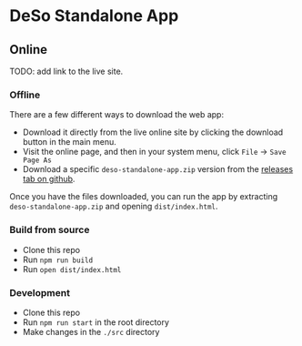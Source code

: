 # DeSo Standalone App

## Online

TODO: add link to the live site.

### Offline

There are a few different ways to download the web app:

- Download it directly from the live online site by clicking the download button in the main menu.
- Visit the online page, and then in your system menu, click `File` -> `Save Page As`
- Download a specific `deso-standalone-app.zip` version from the [releases tab on github](https://github.com/deso-protocol/deso-standalone-app/releases).

Once you have the files downloaded, you can run the app by extracting `deso-standalone-app.zip` and
opening `dist/index.html`.

### Build from source

- Clone this repo
- Run `npm run build`
- Run `open dist/index.html`

### Development

- Clone this repo
- Run `npm run start` in the root directory
- Make changes in the `./src` directory

